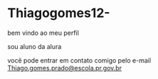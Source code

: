 # Thiagogomes12-

 bem vindo ao meu perfil

sou aluno da alura 

você pode entrar em contato comigo pelo e-mail Thiago.gomes.prado@escola.pr.gov.br



